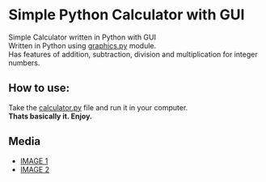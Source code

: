 # Simple Python Calculator with GUI
Simple Calculator written in Python with GUI  
Written in Python using [graphics.py](https://pypi.org/project/graphics.py/) module.  
Has features of addition, subtraction, division and multiplication for integer numbers.

## How to use:  
Take the [calculator.py](./calculator.py) file and run it in your computer.  
**Thats basically it. Enjoy.**

## Media  
- [IMAGE 1](./calculator_img_1.png)
- [IMAGE 2](./calculator_img_2.png)
